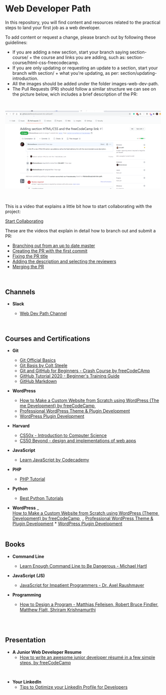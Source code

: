 # Web Developer Path

In this repository, you will find content and resources related to the practical steps to land your first job as a web developer.

To add content or request a change, please branch out by following these guidelines:

- If you are adding a new section, start your branch saying section-course/ + the course and links you are adding, such as: section-course/html-css-freecodecamp.
- If you are only updating or requesting an update to a section, start your branch with section/ + what you're updating, as per: section/updating-introduction.
- All the images should be added under the folder images-web-dev-path.
- The Pull Requests (PR) should follow a similar structure we can see on the picture below, wich includes a brief description of the PR:

<br />

![PR example](/images-web-dev-path/pr-example.png)

<br />

This is a video that explains a little bit how to start collaborating with the project:

[Start Collaborating](https://www.loom.com/share/fbe2c01a963c4885815391d671f35321?fbclid=IwAR1bI2VdRntQhK37dpRI3LS_YPWDmVk-n8yLTYqKlq-v7QP6cNgkaP5Nqe0)

These are the videos that explain in detail how to branch out and submit a PR:

- [Branching out from an up to date master](https://www.loom.com/share/77c3bea45d86428a86c897ac3ccaacc4)
- [Creating the PR with the first commit](https://www.loom.com/share/04e326b873db4af7a4ce86c74183d554)
- [Fixing the PR title](https://www.loom.com/share/58feae54c4d04a2e908d5fe41dc262e9)
- [Adding the description and selecting the reviewers](https://www.loom.com/share/bf775cb7503c42129ab5f7715b094c53)
- [Merging the PR](https://www.loom.com/share/de0eaa9cdcd34d8bac491cd8955f4883)

<br />

## Channels

- **Slack**

  - [Web Dev Path Channel](https://join.slack.com/t/webdevpath/shared_invite/zt-je2zuuja-zlQr2_YpFP_9zuyGcKeYGg)

<br />

## Courses and Certifications

- **Git**

  - [Git Official Basics](https://git-scm.com/book/en/v2)
  - [Git Basis by Colt Steele](https://www.youtube.com/watch?v=USjZcfj8yxE&t=14s)
  - [Git and GitHub for Beginners - Crash Course by freeCodeCAmp](https://www.youtube.com/watch?v=RGOj5yH7evk)
  - [GitHub Tutorial 2020 - Beginner's Training Guide](https://www.youtube.com/watch?v=iv8rSLsi1xo)
  - [GitHub Markdown](https://guides.github.com/features/mastering-markdown/)

* **WordPress**
    * [How to Make a Custom Website from Scratch using WordPress (Theme Development) by freeCodeCamp ](https://youtu.be/KibbYf9avko)
    * [Professional WordPress Theme & Plugin Development](https://www.udemy.com/course/photoshop-psd-to-wordpress-theme-development-from-scratch/)
    * [WordPress Plugin Development](https://youtu.be/mm9aQiLEa10)

* **Harvard**
    * [CS50x - Introduction to Computer Science](https://cs50.harvard.edu/x/2020/)
    * [CS50 Beyond - design and implementations of web apps](https://cs50.harvard.edu/beyond/2019/)

* **JavaScript**
    * [Learn JavaScript by Codecademy](https://www.codecademy.com/learn/introduction-to-javascript)

* **PHP**

  * [PHP Tutorial](https://www.w3schools.com/php/DEFAULT.asp)

* **Python**

  * [Best Python Tutorials](https://www.freecodecamp.org/news/best-python-tutorial/)



- **WordPress**
  _ [How to Make a Custom Website from Scratch using WordPress (Theme Development) by freeCodeCamp ](https://youtu.be/KibbYf9avko)
  _ [Professional WordPress Theme & Plugin Development](https://www.udemy.com/course/photoshop-psd-to-wordpress-theme-development-from-scratch/) \* [WordPress Plugin Development](https://youtu.be/mm9aQiLEa10)
  <br />
  <br />

## Books

- **Command Line**

  - [Learn Enough Command Line to Be Dangerous - Michael Hartl](https://www.learnenough.com/command-line-tutorial/basics)

- **JavaScript (JS)**

  - [JavaScript for Impatient Programmers - Dr. Axel Raushmayer](https://exploringjs.com/impatient-js/index.html)

- **Programming**
  - [How to Design a Program - Matthias Felleisen, Robert Bruce Findler, Matthew Flatt, Shriram Krishnamurthi](https://htdp.org/2020-5-6/Book/index.html)

<br />
<br />

## Presentation

- **A Junior Web Developer Resume**
  - [How to write an awesome junior developer résumé in a few simple steps, by freeCodeCamp](https://www.freecodecamp.org/news/how-to-write-an-awesome-junior-developer-resume-in-a-few-simple-steps-316010db80ec/)

<br />

- **Your LinkedIn**
  - [Tips to Optimize your LinkedIn Profile for Developers](https://www.samanthaming.com/blog/tips-to-optimize-your-linkedin-profile-for-developers/)

<br />
<br />
